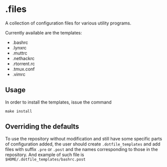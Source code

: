 .files
======

A collection of configuration files for various utility programs.

Currently available are the templates:

   * .bashrc
   * .lynxrc
   * .muttrc
   * .nethackrc
   * .rtorrent.rc
   * .tmux.conf
   * .vimrc

Usage
-----

In order to install the templates, issue the command

    make install

Overriding the defaults
-----------------------

To use the repository without modification and still have some specific parts
of configuration added, the user should create `.dotfile_templates` and add
files with suffix `.pre` or `.post` and the names corresponding to those in
the repository. And example of such file is
`$HOME/.dotfile_templates/bashrc.post`
